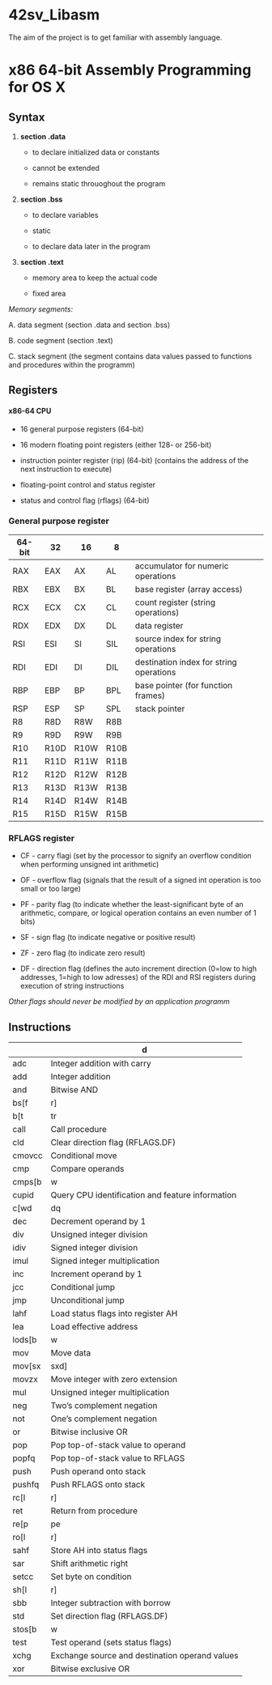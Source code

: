 # 42sv_Libasm

The aim of the project is to get familiar with assembly language.

# x86 64-bit Assembly Programming for OS X

## Syntax

1. **section .data**
	
	* to declare initialized data or constants
	
	* cannot be extended

	* remains static throuoghout the program


2. **section .bss**

	* to declare variables

	* static

	* to declare data later in the program

3. **section .text**

	* memory area to keep the actual code

	* fixed area

*Memory segments:*

A. data segment (section .data and section .bss)

B. code segment (section .text)

C. stack segment (the segment contains data values passed to functions and procedures within the programm)

## Registers

#### x86-64 CPU

* 16 general purpose registers (64-bit)

* 16 modern floating point registers (either 128- or 256-bit)

* instruction pointer register (rip) (64-bit) (contains the address of the next instruction to execute)

* floating-point control and status register

* status and control flag (rflags) (64-bit)

### General purpose register

|64-bit|32|16|8||
|---|---|---|---|---|
|RAX|EAX|AX|AL|accumulator for numeric operations|
|RBX|EBX|BX|BL|base register (array access)|
|RCX|ECX|CX|CL|count register (string operations)|
|RDX|EDX|DX|DL|data register|
|RSI|ESI|SI|SIL|source index for string operations|
|RDI|EDI|DI|DIL|destination index for string operations|
|RBP|EBP|BP|BPL|base pointer (for function frames)|
|RSP|ESP|SP|SPL|stack pointer|
|R8|R8D|R8W|R8B||
|R9|R9D|R9W|R9B||
|R10|R10D|R10W|R10B||
|R11|R11D|R11W|R11B||
|R12|R12D|R12W|R12B||
|R13|R13D|R13W|R13B||
|R14|R14D|R14W|R14B||
|R15|R15D|R15W|R15B||

### RFLAGS register

* CF - carry flagi (set by the processor to signify  an overflow condition when performing unsigned int arithmetic)

* OF - overflow flag (signals that the result of a signed int operation is too small or too large)

* PF - parity flag (to indicate whether the least-significant byte of an arithmetic, compare, or logical operation contains an even number of 1 bits)

* SF - sign flag (to indicate negative or positive result)

* ZF - zero flag (to indicate zero result)

* DF - direction flag (defines the auto increment direction (0=low to high addresses, 1=high to low adresses) of the RDI and RSI registers during execution of string instructions

*Other flags should never be modified by an application programm*

 ## Instructions
||d|
|---|---|
| adc| Integer addition with carry|
| add| Integer addition|
| and| Bitwise AND|
| bs[f|r]| Bit scan forward, bit scan reverse|
| b[t|tr|ts]| Bit test; Bit test and reset; Bit test and set|
| call| Call procedure |
| cld| Clear direction flag (RFLAGS.DF)|
| cmovcc| Conditional move|
| cmp| Compare operands|
| cmps[b|w|d|q]| Compare string operands|
| cupid| Query CPU identification and feature information|
| c[wd|dq|do]| Convert operand|
| dec| Decrement operand by 1|
| div| Unsigned integer division|
| idiv| Signed integer division|
| imul| Signed integer multiplication|
| inc| Increment operand by 1|
| jcc| Conditional jump|
| jmp| Unconditional jump|
| lahf| Load status flags into register AH|
| lea| Load effective address|
| lods[b|w|d|q]| Load string operand|
| mov| Move data|
| mov[sx|sxd]| Move integer with sign extension|
| movzx| Move integer with zero extension|
| mul| Unsigned integer multiplication|
| neg| Two’s complement negation|
| not| One’s complement negation|
| or| Bitwise inclusive OR|
| pop| Pop top-of-stack value to operand|
| popfq| Pop top-of-stack value to RFLAGS|
| push| Push operand onto stack|
| pushfq| Push RFLAGS onto stack|
| rc[l|r]| Rotate left with RFLAGS.CF; Rotate right with RFLAGS.CF|
| ret| Return from procedure|
| re[p|pe|pz|pne|pnz]| Repeat string operation (instruction prefix)|
| ro[l|r]| Rotate left; Rotate right|
| sahf| Store AH into status flags|
| sar| Shift arithmetic right|
| setcc| Set byte on condition|
| sh[l|r]| Shift logical left; Shift logical right|
| sbb| Integer subtraction with borrow|
| std| Set direction flag (RFLAGS.DF)|
| stos[b|w|d|q]| Store string value|
| test| Test operand (sets status flags)|
| xchg| Exchange source and destination operand values|
| xor| Bitwise exclusive OR|

